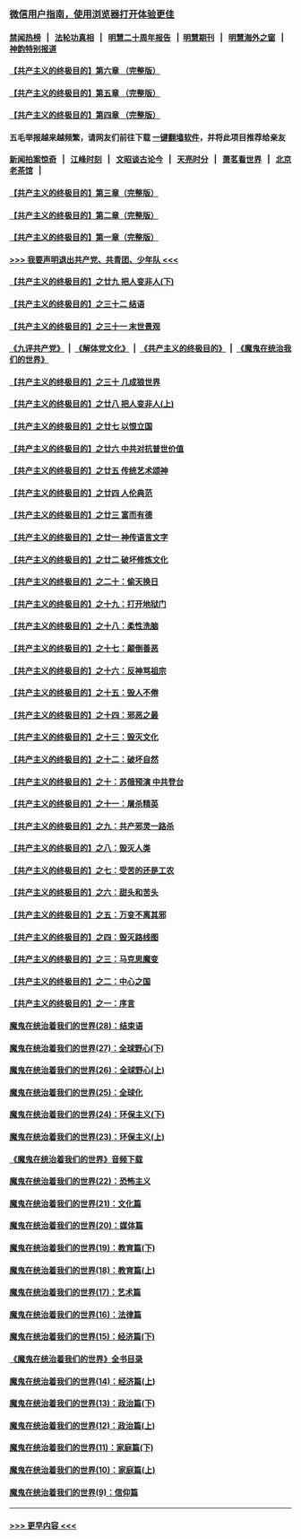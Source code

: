 ### [微信用户指南，使用浏览器打开体验更佳](https://github.com/gfw-breaker/banned-news1/blob/master/indexes/wechat-guide.md?t=0)
#### [禁闻热榜](热点新闻.md?t=0)  &nbsp;&nbsp;|&nbsp;&nbsp; [法轮功真相](https://github.com/gfw-breaker/truth/blob/master/README.md?t=0) &nbsp;&nbsp;|&nbsp;&nbsp; [明慧二十周年报告](https://github.com/gfw-breaker/mh-reports/blob/master/README.md?t=0) &nbsp;&nbsp;|&nbsp;&nbsp;[明慧期刊](https://github.com/gfw-breaker/mh-qikan) &nbsp;&nbsp;|&nbsp;&nbsp; [明慧海外之窗](https://github.com/gfw-breaker/mh-news/blob/master/README.md?t=0) &nbsp;&nbsp;|&nbsp;&nbsp; [神韵特别报道](https://github.com/gfw-breaker/mh-news/blob/master/shenyun.md?t=0)
#### [【共产主义的终极目的】第六章 （完整版）](../pages/nsc422/n11428913.md?t=02091433) 
#### [【共产主义的终极目的】第五章 （完整版）](../pages/nsc422/n11428912.md?t=02091433) 
#### [【共产主义的终极目的】第四章 （完整版）](../pages/nsc422/n11428907.md?t=02091433) 
#### 五毛举报越来越频繁，请网友们前往下载 [一键翻墙软件](https://github.com/gfw-breaker/ssr-accounts)，并将此项目推荐给亲友
#### [新闻拍案惊奇](https://github.com/gfw-breaker/banned-news1/blob/master/pages/link4.md) &nbsp;&nbsp;|&nbsp;&nbsp; [江峰时刻](https://github.com/gfw-breaker/banned-news1/blob/master/pages/link4.md) &nbsp;&nbsp;|&nbsp;&nbsp; [文昭谈古论今](https://github.com/gfw-breaker/banned-news1/blob/master/pages/link4.md) &nbsp;&nbsp;|&nbsp;&nbsp; [天亮时分](https://github.com/gfw-breaker/banned-news1/blob/master/pages/link4.md) &nbsp;&nbsp;|&nbsp;&nbsp; [萧茗看世界](https://github.com/gfw-breaker/banned-news1/blob/master/pages/link4.md) &nbsp;&nbsp;|&nbsp;&nbsp; [北京老茶馆](https://github.com/gfw-breaker/banned-news1/blob/master/pages/link4.md) &nbsp;&nbsp;|&nbsp;&nbsp; 
#### [【共产主义的终极目的】第三章（完整版）](../pages/nsc422/n11428848.md?t=02091433) 
#### [【共产主义的终极目的】第二章（完整版）](../pages/nsc422/n11428831.md?t=02091433) 
#### [【共产主义的终极目的】第一章（完整版）](../pages/nsc422/n11417651.md?t=02091433) 
#### [>>> 我要声明退出共产党、共青团、少年队 <<<](https://github.com/begood0513/goodnews/blob/master/quit/letter.md) 
#### [【共产主义的终极目的】之廿九 把人变非人(下)](../pages/nsc422/n11344140.md?t=02091433) 
#### [【共产主义的终极目的】之三十二 结语](../pages/nsc422/n11360535.md?t=02091433) 
#### [【共产主义的终极目的】之三十一 末世景观](../pages/nsc422/n11351129.md?t=02091433) 
#### [《九评共产党》](https://github.com/begood0513/9ping.md/blob/master/README.md) &nbsp;|&nbsp; [《解体党文化》](../../../../jtdwh.md/blob/master/README.md)  &nbsp;|&nbsp; [《共产主义的终极目的》](../../../../gczydzjmd.md/blob/master/README.md) &nbsp;|&nbsp; [《魔鬼在统治我们的世界》](../../../../mgztzwmdsj.md/blob/master/README.md) 
#### [【共产主义的终极目的】之三十 几成狼世界](../pages/nsc422/n11348280.md?t=02091433) 
#### [【共产主义的终极目的】之廿八 把人变非人(上)](../pages/nsc422/n11340492.md?t=02091433) 
#### [【共产主义的终极目的】之廿七 以恨立国](../pages/nsc422/n11336944.md?t=02091433) 
#### [【共产主义的终极目的】之廿六 中共对抗普世价值](../pages/nsc422/n11324785.md?t=02091433) 
#### [【共产主义的终极目的】之廿五 传统艺术颂神](../pages/nsc422/n11296396.md?t=02091433) 
#### [【共产主义的终极目的】之廿四 人伦典范](../pages/nsc422/n11296397.md?t=02091433) 
#### [【共产主义的终极目的】之廿三 富而有德](../pages/nsc422/n11283598.md?t=02091433) 
#### [【共产主义的终极目的】之廿一 神传语言文字](../pages/nsc422/n11263265.md?t=02091433) 
#### [【共产主义的终极目的】之廿二 破坏修炼文化](../pages/nsc422/n11245728.md?t=02091433) 
#### [【共产主义的终极目的】之二十：偷天换日](../pages/nsc422/n11238846.md?t=02091433) 
#### [【共产主义的终极目的】之十九：打开地狱门](../pages/nsc422/n11206376.md?t=02091433) 
#### [【共产主义的终极目的】之十八：柔性洗脑](../pages/nsc422/n11199994.md?t=02091433) 
#### [【共产主义的终极目的】之十七：颠倒善恶](../pages/nsc422/n11179782.md?t=02091433) 
#### [【共产主义的终极目的】之十六：反神骂祖宗](../pages/nsc422/n11166798.md?t=02091433) 
#### [【共产主义的终极目的】之十五：毁人不倦](../pages/nsc422/n11166792.md?t=02091433) 
#### [【共产主义的终极目的】之十四：邪恶之最](../pages/nsc422/n11150249.md?t=02091433) 
#### [【共产主义的终极目的】之十三：毁灭文化](../pages/nsc422/n11135227.md?t=02091433) 
#### [【共产主义的终极目的】之十二：破坏自然](../pages/nsc422/n11135214.md?t=02091433) 
#### [【共产主义的终极目的】之十：苏俄预演 中共登台](../pages/nsc422/n11118424.md?t=02091433) 
#### [【共产主义的终极目的】之十一：屠杀精英](../pages/nsc422/n11118442.md?t=02091433) 
#### [【共产主义的终极目的】之九：共产邪灵一路杀](../pages/nsc422/n11114139.md?t=02091433) 
#### [【共产主义的终极目的】之八：毁灭人类](../pages/nsc422/n11108503.md?t=02091433) 
#### [【共产主义的终极目的】之七：受苦的还是工农](../pages/nsc422/n11101809.md?t=02091433) 
#### [【共产主义的终极目的】之六：甜头和苦头](../pages/nsc422/n11096971.md?t=02091433) 
#### [【共产主义的终极目的】之五：万变不离其邪](../pages/nsc422/n11091285.md?t=02091433) 
#### [【共产主义的终极目的】之四：毁灭路线图](../pages/nsc422/n11086284.md?t=02091433) 
#### [【共产主义的终极目的】之三：马克思魔变](../pages/nsc422/n11061941.md?t=02091433) 
#### [【共产主义的终极目的】之二：中心之国](../pages/nsc422/n11047728.md?t=02091433) 
#### [【共产主义的终极目的】之一：序言](../pages/nsc422/n11086077.md?t=02091433) 
#### [魔鬼在统治着我们的世界(28)：结束语](../pages/nsc422/n10936246.md?t=02091433) 
#### [魔鬼在统治着我们的世界(27)：全球野心(下)](../pages/nsc422/n10928319.md?t=02091433) 
#### [魔鬼在统治着我们的世界(26)：全球野心(上)](../pages/nsc422/n10900318.md?t=02091433) 
#### [魔鬼在统治着我们的世界(25)：全球化](../pages/nsc422/n10788205.md?t=02091433) 
#### [魔鬼在统治着我们的世界(24)：环保主义(下)](../pages/nsc422/n10695307.md?t=02091433) 
#### [魔鬼在统治着我们的世界(23)：环保主义(上)](../pages/nsc422/n10688613.md?t=02091433) 
#### [《魔鬼在统治着我们的世界》音频下载](../pages/nsc422/n10635553.md?t=02091433) 
#### [魔鬼在统治着我们的世界(22)：恐怖主义](../pages/nsc422/n10614727.md?t=02091433) 
#### [魔鬼在统治着我们的世界(21)：文化篇](../pages/nsc422/n10597706.md?t=02091433) 
#### [魔鬼在统治着我们的世界(20)：媒体篇](../pages/nsc422/n10586579.md?t=02091433) 
#### [魔鬼在统治着我们的世界(19)：教育篇(下)](../pages/nsc422/n10564808.md?t=02091433) 
#### [魔鬼在统治着我们的世界(18)：教育篇(上)](../pages/nsc422/n10526970.md?t=02091433) 
#### [魔鬼在统治着我们的世界(17)：艺术篇](../pages/nsc422/n10499093.md?t=02091433) 
#### [魔鬼在统治着我们的世界(16)：法律篇](../pages/nsc422/n10485969.md?t=02091433) 
#### [魔鬼在统治着我们的世界(15)：经济篇(下)](../pages/nsc422/n10469975.md?t=02091433) 
#### [《魔鬼在统治着我们的世界》全书目录](../pages/nsc422/n10464261.md?t=02091433) 
#### [魔鬼在统治着我们的世界(14)：经济篇(上)](../pages/nsc422/n10457370.md?t=02091433) 
#### [魔鬼在统治着我们的世界(13)：政治篇(下)](../pages/nsc422/n10448270.md?t=02091433) 
#### [魔鬼在统治着我们的世界(12)：政治篇(上)](../pages/nsc422/n10444576.md?t=02091433) 
#### [魔鬼在统治着我们的世界(11)：家庭篇(下)](../pages/nsc422/n10440961.md?t=02091433) 
#### [魔鬼在统治着我们的世界(10)：家庭篇(上)](../pages/nsc422/n10435448.md?t=02091433) 
#### [魔鬼在统治着我们的世界(9)：信仰篇](../pages/nsc422/n10432159.md?t=02091433) 

----
#### [ >>> 更早内容 <<< ](../indexes/nsc422-earlier.md)
